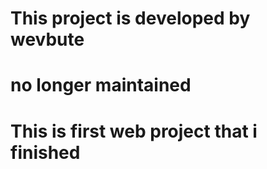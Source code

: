 # This project is developed by wevbute
# no longer maintained 
# This is first web project that i finished
